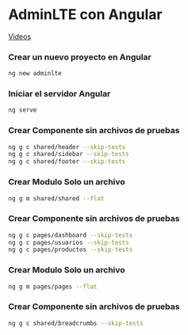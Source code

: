 # AdminLTE con Angular
[Videos](https://www.youtube.com/channel/UCAHdAWy0RTVI_9H7iWU68cA/videos)
### Crear un nuevo proyecto en Angular
```bash
ng new adminlte
```
### Iniciar el servidor Angular
```bash
ng serve
```
### Crear Componente sin archivos de pruebas
```bash
ng g c shared/header --skip-tests
ng g c shared/sidebar --skip-tests
ng g c shared/footer --skip-tests
```

### Crear Modulo Solo un archivo
```bash
ng g m shared/shared --flat
```

### Crear Componente sin archivos de pruebas
```bash
ng g c pages/dashboard --skip-tests
ng g c pages/usuarios --skip-tests
ng g c pages/productos --skip-tests
```

### Crear Modulo Solo un archivo
```bash
ng g m pages/pages --flat
```

### Crear Componente sin archivos de pruebas
```bash
ng g c shared/breadcrumbs --skip-tests
```
